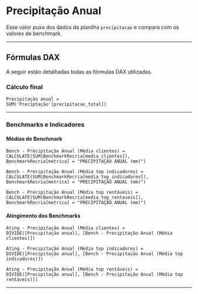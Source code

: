 # **Precipitação Anual**  

Esse valor puxa dos dados da planilha `precipitacao` e compara com os valores de benchmark.

---

## **Fórmulas DAX**
A seguir estão detalhadas todas as fórmulas DAX utilizadas.


### **Cálculo final**  
```dax
Precipitação anual = 
SUM('Preciptação'[precipitacao_total])
```

---
### **Benchmarks e Indicadores**  

#### **Médias de Benchmark**
```dax
Bench - Precipitação Anual (Média clientes) = 
CALCULATE(SUM(BenchmarkRecria[media_clientes]), 
BenchmarkRecria[metrica] = "PRECIPITAÇÃO ANUAL (mm)")
```

```dax
Bench - Precipitação Anual (Média top indicadores) = 
CALCULATE(SUM(BenchmarkRecria[media_top_indicadores]), 
BenchmarkRecria[metrica] = "PRECIPITAÇÃO ANUAL (mm)")
```

```dax
Bench - Precipitação Anual (Média top rentáveis) = 
CALCULATE(SUM(BenchmarkRecria[media_top_rentaveis]), 
BenchmarkRecria[metrica] = "PRECIPITAÇÃO ANUAL (mm)")
```

#### **Atingimento dos Benchmarks**
```dax
Ating - Precipitação Anual (Média clientes) = 
DIVIDE([Precipitação anual], [Bench - Precipitação Anual (Média clientes)])
```

```dax
Ating - Precipitação Anual (Média top indicadores) = 
DIVIDE([Precipitação anual], [Bench - Precipitação Anual (Média top indicadores)])
```

```dax
Ating - Precipitação Anual (Média top rentáveis) = 
DIVIDE([Precipitação anual], [Bench - Precipitação Anual (Média top rentáveis)])
```

---  
